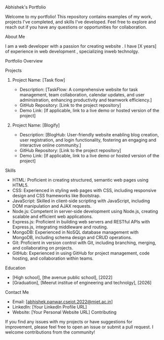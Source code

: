 Abhishek's Portfolio

Welcome to my portfolio! This repository contains examples of my work, projects I've completed, and skills I've developed. Feel free to explore and reach out if you have any questions or opportunities for collaboration.

About Me

I am a web developer with a passion for creating website . I have [X years] of experience in web development , specializing inweb technolgy.

 Portfolio Overview

 Projects

1. Project Name: [Task flow]
   - Description: [TaskFlow: A comprehensive website for task management, team collaboration, calendar updates, and user administration, enhancing productivity and teamwork efficiency.]
   - GitHub Repository: [Link to the project repository]
   - Demo Link: [If applicable, link to a live demo or hosted version of the project]

2. Project Name: [Blogify]
   - Description: [BlogHub: User-friendly website enabling blog creation, user registration, and login functionality, fostering an engaging and interactive online community.]
   - GitHub Repository: [Link to the project repository]
   - Demo Link: [If applicable, link to a live demo or hosted version of the project]



Skills

- HTML: Proficient in creating structured, semantic web pages using HTML5.
- CSS: Experienced in styling web pages with CSS, including responsive design and CSS frameworks like Bootstrap.
- JavaScript: Skilled in client-side scripting with JavaScript, including DOM manipulation and AJAX requests.
- Node.js: Competent in server-side development using Node.js, creating scalable and efficient web applications.
- Express.js: Proficient in building web servers and RESTful APIs with Express.js, integrating middleware and routing.
- MongoDB: Experienced in NoSQL database management with MongoDB, including schema design and CRUD operations.
- Git: Proficient in version control with Git, including branching, merging, and collaborating on projects.
- GitHub: Experienced in using GitHub for project management, code hosting, and collaboration within teams.

 Education

- [High school], [the avenue public school], [2022]
- [Graduation], [Meerut institue of engineering and technolgy], [2026]

 Contact Me

- Email: [abhishek.panwar.cseiot.2022@miet.ac.in]
- LinkedIn: [Your LinkedIn Profile URL]
- Website: [Your Personal Website URL]
 Contributing

If you find any issues with my projects or have suggestions for improvement, please feel free to open an issue or submit a pull request. I welcome contributions from the community!


